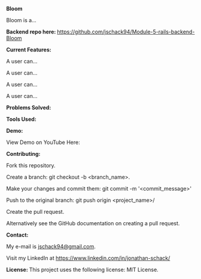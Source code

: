 <strong> Bloom </strong> <p>

Bloom is a... <p>

<strong> Backend repo here: </strong> https://github.com/jschack94/Module-5-rails-backend-Bloom </p>


<strong> Current Features: </strong> <p>
A user can...<p>
A user can...<p>
A user can...<p>
A user can...<p>
  

<strong> Problems Solved: </strong> <p>
  
<strong> Tools Used: </strong> <p>

<strong> Demo: </strong> <p>
View Demo on YouTube Here:

<strong> Contributing: </strong> <p>
Fork this repository. <p>
Create a branch: git checkout -b <branch_name>. <p>
Make your changes and commit them: git commit -m '<commit_message>' <p>
Push to the original branch: git push origin <project_name>/<location> <p>
Create the pull request. <p>
Alternatively see the GitHub documentation on creating a pull request.

<strong> Contact: </strong> <p>
My e-mail is jschack94@gmail.com. <p> Visit my LinkedIn at https://www.linkedin.com/in/jonathan-schack/

<strong> License: </strong>
This project uses the following license: MIT License.
